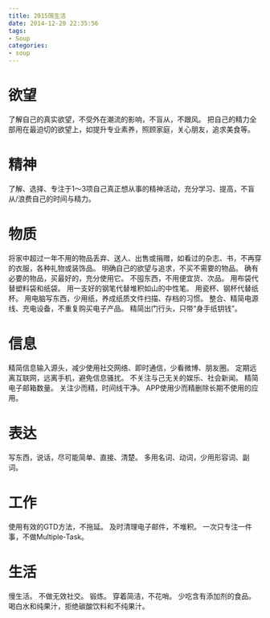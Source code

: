 ```yaml
---
title: 2015简生活
date: 2014-12-20 22:35:56
tags:
- Soup
categories:
- soup
---
```

# 欲望
了解自己的真实欲望，不受外在潮流的影响，不盲从，不跟风。
把自己的精力全部用在最迫切的欲望上，如提升专业素养，照顾家庭，关心朋友，追求美食等。

# 精神
了解、选择、专注于1～3项自己真正想从事的精神活动，充分学习、提高，不盲从/浪费自己的时间与精力。

# 物质
将家中超过一年不用的物品丢弃、送人、出售或捐赠，如看过的杂志、书，不再穿的衣服，各种礼物或装饰品。
明确自己的欲望与追求，不买不需要的物品。
确有必要的物品，买最好的，充分使用它。
不囤东西，不用便宜货、次品。
用布袋代替塑料袋和纸袋。
用一支好的钢笔代替堆积如山的中性笔。
用瓷杯、钢杯代替纸杯。
用电脑写东西，少用纸，养成纸质文件扫描、存档的习惯。
整合、精简电源线、充电设备，不重复购买电子产品。
精简出门行头，只带“身手纸钥钱”。

# 信息
精简信息输入源头，减少使用社交网络、即时通信，少看微博、朋友圈。
定期远离互联网，远离手机，避免信息骚扰。
不关注与己无关的娱乐、社会新闻。
精简电子邮箱数量。
关注少而精，时间线干净。
APP使用少而精删除长期不使用的应用。

# 表达
写东西，说话，尽可能简单、直接、清楚。
多用名词、动词，少用形容词、副词。

# 工作
使用有效的GTD方法，不拖延。
及时清理电子邮件，不堆积。
一次只专注一件事，不做Multiple-Task。

# 生活
慢生活。
不做无效社交。
锻炼。
穿着简洁，不花哨。
少吃含有添加剂的食品。
喝白水和纯果汁，拒绝碳酸饮料和不纯果汁。
